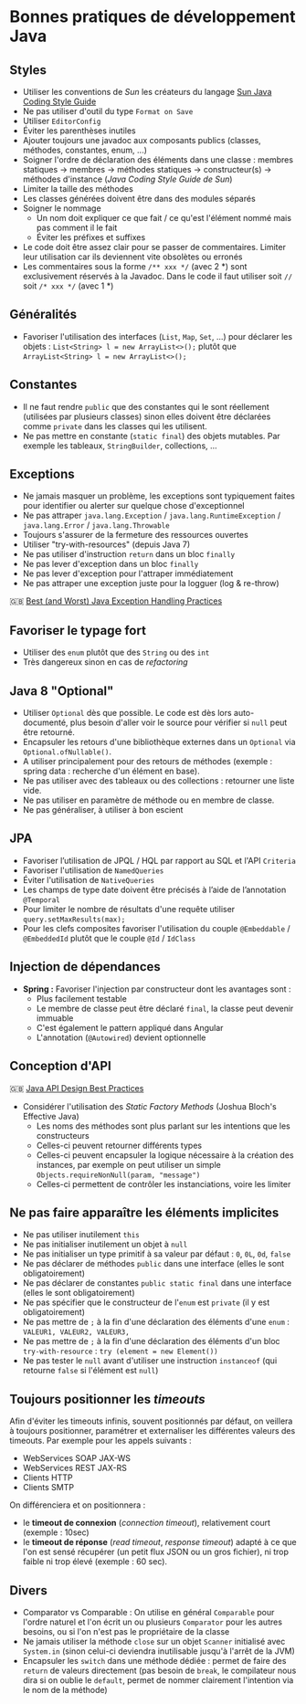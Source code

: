 # Bonnes pratiques de développement Java

## Styles

* Utiliser les conventions de _Sun_ les créateurs du langage [Sun Java Coding Style Guide](https://www.oracle.com/technetwork/java/javase/overview/codeconvtoc-136057.html)
* Ne pas utiliser d'outil du type `Format on Save`
* Utiliser `EditorConfig`
* Éviter les parenthèses inutiles
* Ajouter toujours une javadoc aux composants publics (classes, méthodes, constantes, enum, ...)
* Soigner l'ordre de déclaration des éléments dans une classe : membres statiques -> membres -> méthodes statiques -> constructeur(s) -> méthodes d'instance (_Java Coding Style Guide de Sun_)
* Limiter la taille des méthodes
* Les classes générées doivent être dans des modules séparés
* Soigner le nommage
  * Un nom doit expliquer ce que fait / ce qu'est l'élément nommé mais pas comment il le fait
  * Éviter les préfixes et suffixes
* Le code doit être assez clair pour se passer de commentaires. Limiter leur utilisation car ils deviennent vite obsolètes ou erronés
* Les commentaires sous la forme `/** xxx */` (avec 2 \*) sont exclusivement réservés à la Javadoc. Dans le code il faut utiliser soit `//` soit `/* xxx */` (avec 1 \*)

## Généralités

* Favoriser l'utilisation des interfaces (`List`, `Map`, `Set`, ...) pour déclarer les objets : `List<String> l = new ArrayList<>();` plutôt que `ArrayList<String> l = new ArrayList<>();`

## Constantes

* Il ne faut rendre `public` que des constantes qui le sont réellement (utilisées par plusieurs classes) sinon elles doivent être déclarées comme `private` dans les classes qui les utilisent.
* Ne pas mettre en constante (`static final`) des objets mutables. Par exemple les tableaux, `StringBuilder`, collections, ...

## Exceptions

* Ne jamais masquer un problème, les exceptions sont typiquement faites pour identifier ou alerter sur quelque chose d'exceptionnel
* Ne pas attraper `java.lang.Exception` / `java.lang.RuntimeException` / `java.lang.Error` / `java.lang.Throwable`
* Toujours s'assurer de la fermeture des ressources ouvertes
* Utiliser "try-with-resources" (depuis Java 7)
* Ne pas utiliser d'instruction `return` dans un bloc `finally`
* Ne pas lever d'exception dans un bloc `finally`
* Ne pas lever d'exception pour l'attraper immédiatement
* Ne pas attraper une exception juste pour la logguer (log & re-throw)

:uk: [Best (and Worst) Java Exception Handling Practices](https://able.bio/DavidLandup/best-and-worst-java-exception-handling-practices--18h55kh)

## Favoriser le typage fort

* Utiliser des `enum` plutôt que des `String` ou des `int`
* Très dangereux sinon en cas de _refactoring_

## Java 8 "Optional"

* Utiliser `Optional` dès que possible. Le code est dès lors auto-documenté, plus besoin d'aller voir le source pour vérifier si `null` peut être retourné.
* Encapsuler les retours d'une bibliothèque externes dans un `Optional` via `Optional.ofNullable()`.
* A utiliser principalement pour des retours de méthodes (exemple : spring data : recherche d'un élément en base).
* Ne pas utiliser avec des tableaux ou des collections : retourner une liste vide.
* Ne pas utiliser en paramètre de méthode ou en membre de classe.
* Ne pas généraliser, à utiliser à bon escient

## JPA

* Favoriser l’utilisation de JPQL / HQL par rapport au SQL et l'API `Criteria`
* Favoriser l'utilisation de `NamedQueries`
* Éviter l'utilisation de `NativeQueries`
* Les champs de type date doivent être précisés à l’aide de l’annotation `@Temporal`
* Pour limiter le nombre de résultats d'une requête utiliser `query.setMaxResults(max);`
* Pour les clefs composites favoriser l'utilisation du couple `@Embeddable` / `@EmbeddedId` plutôt que le couple `@Id` / `IdClass`

## Injection de dépendances

* **Spring :** Favoriser l'injection par constructeur dont les avantages sont :
  * Plus facilement testable
  * Le membre de classe peut être déclaré `final`, la classe peut devenir immuable
  * C'est également le pattern appliqué dans Angular
  * L'annotation (`@Autowired`) devient optionnelle

## Conception d'API

:uk: [Java API Design Best Practices](https://jonathangiles.net/presentations/java-api-design-best-practices/)

* Considérer l'utilisation des _Static Factory Methods_ (Joshua Bloch's Effective Java)
  * Les noms des méthodes sont plus parlant sur les intentions que les constructeurs
  * Celles-ci peuvent retourner différents types
  * Celles-ci peuvent encapsuler la logique nécessaire à la création des instances, par exemple on peut utiliser un simple `Objects.requireNonNull(param, "message")`
  * Celles-ci permettent de contrôler les instanciations, voire les limiter

## Ne pas faire apparaître les éléments implicites

* Ne pas utiliser inutilement `this`
* Ne pas initialiser inutilement un objet à `null`
* Ne pas initialiser un type primitif à sa valeur par défaut :  `0`, `0L`, `0d`, `false`
* Ne pas déclarer de méthodes `public` dans une interface (elles le sont obligatoirement)
* Ne pas déclarer de constantes `public static final` dans une interface (elles le sont obligatoirement)
* Ne pas spécifier que le constructeur de l'`enum` est `private` (il y est obligatoirement)
* Ne pas mettre de `;` à la fin d'une déclaration des éléments d'une `enum` : `VALEUR1, VALEUR2, VALEUR3,`
* Ne pas mettre de `;` à la fin d'une déclaration des éléments d'un bloc `try-with-resource` : `try (element = new Element())`
* Ne pas tester le `null` avant d'utiliser une instruction `instanceof` (qui retourne `false` si l'élément est `null`)

## Toujours positionner les _timeouts_

Afin d'éviter les timeouts infinis, souvent positionnés par défaut, on veillera à toujours positionner, paramétrer et externaliser les différentes valeurs des timeouts. Par exemple pour les appels suivants :

* WebServices SOAP JAX-WS
* WebServices REST JAX-RS
* Clients HTTP
* Clients SMTP

On différenciera et on positionnera :

* le **timeout de connexion** (_connection timeout_), relativement court (exemple : 10sec)
* le **timeout de réponse** (_read timeout_, _response timeout_) adapté à ce que l'on est sensé récupérer (un petit flux JSON ou un gros fichier), ni trop faible ni trop élevé (exemple : 60 sec).

## Divers

* Comparator vs Comparable  : On utilise en général `Comparable` pour l'ordre naturel et l'on écrit un ou plusieurs `Comparator` pour les autres besoins, ou si l'on n'est pas le propriétaire de la classe
* Ne jamais utiliser la méthode `close` sur un objet `Scanner` initialisé avec `System.in` (sinon celui-ci deviendra inutilisable jusqu'à l'arrêt de la JVM)
* Encapsuler les `switch` dans une méthode dédiée : permet de faire des `return` de valeurs directement (pas besoin de `break`, le compilateur nous dira si on oublie le `default`, permet de nommer clairement l'intention via le nom de la méthode)
